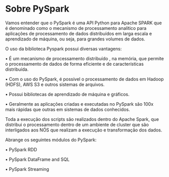 # Sobre PySpark

Vamos entender que o PySpark é uma API Python para Apache SPARK que é denominado como o mecanismo de processamento analítico para aplicações de processamento de dados distribuídos em larga escala e aprendizado de máquina, ou seja, para grandes volumes de dados.

O uso da biblioteca Pyspark possui diversas vantagens:

• É um mecanismo de processamento distribuído , na memória, que permite o processamento de dados de forma eficiente e de características distribuída.

• Com o uso do PySpark, é possível o processamento de dados em Hadoop (HDFS), AWS S3 e outros sistemas de arquivos.

• Possui bibliotecas de aprendizado de máquina e gráficos.

• Geralmente as aplicações criadas e executadas no PySpark são 100x mais rápidas que outras em sistemas de dados conhecidos. 

Toda a execução dos scripts são realizados dentro do Apache Spark, que distribui o processamento dentro de um ambiente de cluster que são interligados aos NÓS que realizam a execução e transformação dos dados.

Abrange os seguintes módulos do PySpark:

• PySpark RDD

• PySpark DataFrame and SQL

• PySpark Streaming

